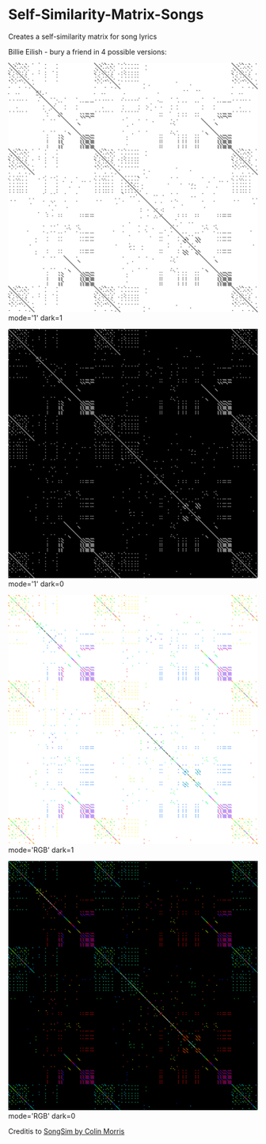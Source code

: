 # Self-Similarity-Matrix-Songs
Creates a self-similarity matrix for song lyrics

Billie Eilish - bury a friend in 4 possible versions:

![alt-text](https://github.com/MarcoGrivol/Self-Similarity-Matrix-Songs/blob/master/bury-a-friend-black-and-white.png)
mode='1' dark=1

![alt-text](https://github.com/MarcoGrivol/Self-Similarity-Matrix-Songs/blob/master/bury-a-friend-black-and-white-dark.png)
mode='1' dark=0

![alt-text](https://github.com/MarcoGrivol/Self-Similarity-Matrix-Songs/blob/master/bury-a-friend-light.png)
mode='RGB' dark=1

![alt-text](https://github.com/MarcoGrivol/Self-Similarity-Matrix-Songs/blob/master/bury-a-friend-dark.png)
mode='RGB' dark=0

Creditis to [SongSim by Colin Morris](https://colinmorris.github.io/SongSim/)
